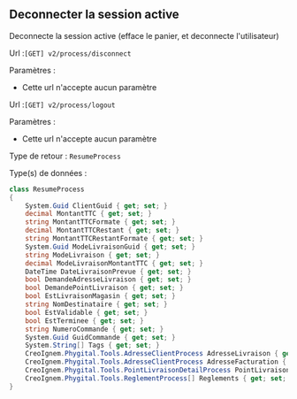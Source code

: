 ## <span id='deconnexionprocess'>Deconnecter la session active</span>

Deconnecte la session active (efface le panier, et deconnecte l'utilisateur)

Url :`[GET] v2/process/disconnect`

Paramètres : 

- Cette url n'accepte aucun paramètre

Url :`[GET] v2/process/logout`

Paramètres : 

- Cette url n'accepte aucun paramètre

Type de retour : `ResumeProcess`

Type(s) de données :

```csharp
class ResumeProcess
{
	System.Guid ClientGuid { get; set; }
	decimal MontantTTC { get; set; }
	string MontantTTCFormate { get; set; }
	decimal MontantTTCRestant { get; set; }
	string MontantTTCRestantFormate { get; set; }
	System.Guid ModeLivraisonGuid { get; set; }
	string ModeLivraison { get; set; }
	decimal ModeLivraisonMontantTTC { get; set; }
	DateTime DateLivraisonPrevue { get; set; }
	bool DemandeAdresseLivraison { get; set; }
	bool DemandePointLivraison { get; set; }
	bool EstLivraisonMagasin { get; set; }
	string NomDestinataire { get; set; }
	bool EstValidable { get; set; }
	bool EstTerminee { get; set; }
	string NumeroCommande { get; set; }
	System.Guid GuidCommande { get; set; }
	System.String[] Tags { get; set; }
	CreoIgnem.Phygital.Tools.AdresseClientProcess AdresseLivraison { get; set; }
	CreoIgnem.Phygital.Tools.AdresseClientProcess AdresseFacturation { get; set; }
	CreoIgnem.Phygital.Tools.PointLivraisonDetailProcess PointLivraisonAdresse { get; set; }
	CreoIgnem.Phygital.Tools.ReglementProcess[] Reglements { get; set; }
}

```
